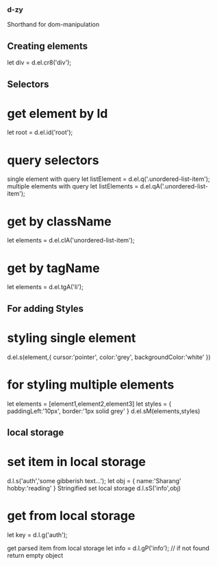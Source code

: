 ### d-zy ###
Shorthand for dom-manipulation 

## Creating elements
let div = d.el.cr8('div');

## Selectors 
# get element by Id
let root = d.el.id('root');
# query selectors
single element with query
let listElement = d.el.q('.unordered-list-item');
multiple elements with query
let listElements = d.el.qA('.unordered-list-item');
# get by className
let elements = d.el.clA('unordered-list-item');
# get by tagName
let elements = d.el.tgA('li');




## For adding Styles
# styling single element
d.el.s(element,{
  cursor:'pointer',
  color:'grey',
  backgroundColor:'white'
})

# for styling multiple elements
let elements = [element1,element2,element3]
let styles = {
  paddingLeft:'10px',
  border:'1px solid grey'
 }
d.el.sM(elements,styles)
 
 
 ## local storage 
 # set item in local storage
 d.l.s('auth','some gibberish text...');
 let obj = {
    name:'Sharang'
    hobby:'reading'
  }
 Stringified set local storage
 d.l.sS('info',obj)
 
 # get from local storage
 let key = d.l.g('auth');
 
 get parsed item from local storage
 let info = d.l.gP('info');   // if not found return empty object
 
